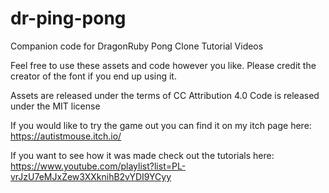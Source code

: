 # dr-ping-pong
 Companion code for DragonRuby Pong Clone Tutorial Videos

Feel free to use these assets and code however you like. Please credit the creator of the font if you end up using it.

Assets are released under the terms of CC Attribution 4.0
Code is released under the MIT license

If you would like to try the game out you can find it on my itch page here:
https://autistmouse.itch.io/

If you want to see how it was made check out the tutorials here:
https://www.youtube.com/playlist?list=PL-vrJzU7eMJxZew3XXknihB2vYDI9YCyy

